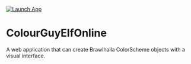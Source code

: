 [![Launch App](https://img.shields.io/badge/Launch-App-blue.svg)](https://talafhah1.github.io/ColourGuyElfOnline/) 
# ColourGuyElfOnline 
A web application that can create Brawlhalla ColorScheme objects with a visual interface.
